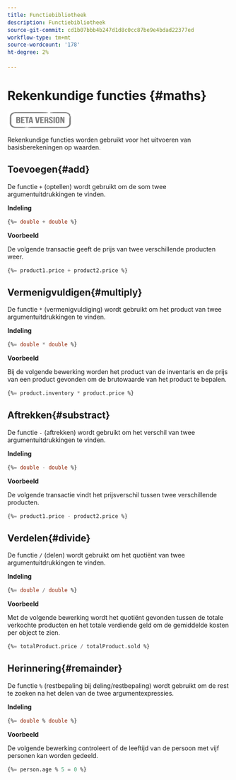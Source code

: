 ```yaml
---
title: Functiebibliotheek
description: Functiebibliotheek
source-git-commit: cd1b07bbb4b247d1d8c0cc87be9e4bdad22377ed
workflow-type: tm+mt
source-wordcount: '178'
ht-degree: 2%

---
```


# Rekenkundige functies {#maths}

![](../../assets/do-not-localize/badge.png)

Rekenkundige functies worden gebruikt voor het uitvoeren van basisberekeningen op waarden.

## Toevoegen{#add}

De functie `+` (optellen) wordt gebruikt om de som twee argumentuitdrukkingen te vinden.

**Indeling**

```sql
{%= double + double %}
```

**Voorbeeld**

De volgende transactie geeft de prijs van twee verschillende producten weer.

```sql
{%= product1.price + product2.price %}
```

## Vermenigvuldigen{#multiply}

De functie `*` (vermenigvuldiging) wordt gebruikt om het product van twee argumentuitdrukkingen te vinden.

**Indeling**

```sql
{%= double * double %}
```

**Voorbeeld**

Bij de volgende bewerking worden het product van de inventaris en de prijs van een product gevonden om de brutowaarde van het product te bepalen.

```sql
{%= product.inventory * product.price %}
```

## Aftrekken{#substract}

De functie `-` (aftrekken) wordt gebruikt om het verschil van twee argumentuitdrukkingen te vinden.

**Indeling**

```sql
{%= double - double %}
```

**Voorbeeld**

De volgende transactie vindt het prijsverschil tussen twee verschillende producten.

```sql
{%= product1.price - product2.price %}
```

## Verdelen{#divide}

De functie `/` (delen) wordt gebruikt om het quotiënt van twee argumentuitdrukkingen te vinden.

**Indeling**

```sql
{%= double / double %}
```

**Voorbeeld**

Met de volgende bewerking wordt het quotiënt gevonden tussen de totale verkochte producten en het totale verdiende geld om de gemiddelde kosten per object te zien.

```sql
{%= totalProduct.price / totalProduct.sold %}
```

## Herinnering{#remainder}

De functie `%` (restbepaling bij deling/restbepaling) wordt gebruikt om de rest te zoeken na het delen van de twee argumentexpressies.

**Indeling**

```sql
{%= double % double %}
```

**Voorbeeld**

De volgende bewerking controleert of de leeftijd van de persoon met vijf personen kan worden gedeeld.

```sql
{%= person.age % 5 = 0 %}
```
